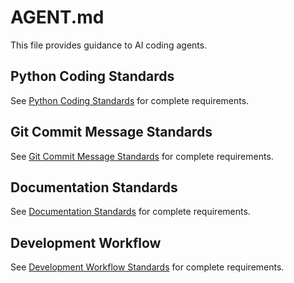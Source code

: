 # AGENT.md

This file provides guidance to AI coding agents.

## Python Coding Standards

See [Python Coding Standards](standards/python-coding.md) for complete requirements.

## Git Commit Message Standards

See [Git Commit Message Standards](standards/commit-messages.md) for complete requirements.

## Documentation Standards

See [Documentation Standards](standards/documentation.md) for complete requirements.

## Development Workflow

See [Development Workflow Standards](standards/workflow.md) for complete requirements.

